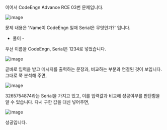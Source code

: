 이어서 CodeEngn Advance RCE 03번 문제입니다.

![image](https://user-images.githubusercontent.com/65721409/85939713-c3b38380-b952-11ea-8cd7-b45098092b0e.png)

문제 내용은 'Name이 CodeEngn 일때 Serial은 무엇인가?' 입니다.



- 풀이 -

우선 이름을 CodeEngn, Serial은 1234로 넣었습니다.

![image](https://user-images.githubusercontent.com/65721409/85939753-f9586c80-b952-11ea-8109-ba1046009e42.png)

곧바로 입력을 받고 메시지를 출력하는 문장과, 비교하는 부분과 연결된 것이 보입니다.
그대로 쭉 분석해 주면,

![image](https://user-images.githubusercontent.com/65721409/85939785-2dcc2880-b953-11ea-973c-383552be459b.png)

3265754874라는 Serial을 가지고 있고, 이를 입력값과 비교해 성공여부를 판단함을 알 수 있습니다.
다시 구한 값을 대신 넣어주면,

![image](https://user-images.githubusercontent.com/65721409/85939832-784da500-b953-11ea-9f54-35be2c45eb10.png)

성공입니다.
